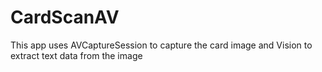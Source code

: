 # CardScanAV
This app uses AVCaptureSession to capture the card image and Vision to extract text data from the image
